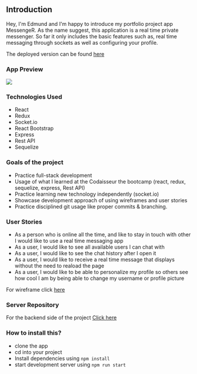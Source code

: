 ## Introduction
Hey, I'm Edmund and I'm happy to introduce my portfolio project app MessengeR. As the name suggest, this application is a real time private messenger. So far it only includes the basic features such as, real time messaging through sockets as well as configuring your profile.

The deployed version can be found [here](https://react-messenger.netlify.app/)

### App Preview
<img src="https://github.com/Edmund27/MessengeR-frontend/tree/development/attachments">

### Technologies Used

- React
- Redux
- Socket.io
- React Bootstrap
- Express
- Rest API
- Sequelize

### Goals of the project

- Practice full-stack development
- Usage of what I learned at the Codaisseur the bootcamp (react, redux, sequelize, express, Rest API)
- Practice learning new technology independently (socket.io)
- Showcase development approach of using wireframes and user stories
- Practice disciplined git usage like proper commits & branching.

### User Stories

- As a person who is online all the time, and like to stay in touch with other I would like to use a real time messaging app
- As a user, I would like to see all available users I can chat with
- As a user, I would like to see the chat history after I open it
- As a user, I would like to receive a real time message that displays without the need to reaload the page
- As a user, I would like to be able to personalize my profile so others see how cool I am by being able to change my username or profile picture

For wireframe click  [here](https://github.com/Edmund27/MessengeR-frontend/blob/development/attachments/wireframe.png)

### Server Repository

For the backend side of the project [Click here](https://github.com/Edmund27/MessengeR-backend)


### How to install this?

- clone the app
- cd into your project
- Install dependencies using `npm install`
- start development server using `npm run start`
